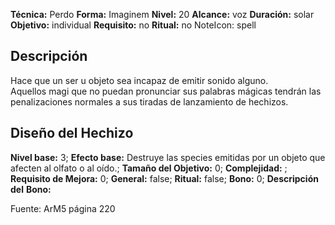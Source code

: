 
**Técnica:** Perdo
**Forma:** Imaginem
**Nivel:** 20
**Alcance:** voz 
**Duración:** solar  
**Objetivo:** individual
**Requisito:** no
**Ritual:** no
NoteIcon: spell




## Descripción 
<p>Hace que un ser u objeto sea incapaz de emitir sonido alguno. Aquellos magi que no puedan pronunciar sus palabras mágicas tendrán las penalizaciones normales a sus tiradas de lanzamiento de hechizos.</p>

## Diseño del Hechizo 

**Nivel base:** 3; **Efecto base:** Destruye las species emitidas por un objeto que afecten al olfato o al oído.;  **Tamaño del **Objetivo:**** 0; **Complejidad:** ; **Requisito de Mejora:** 0; **General:** false; **Ritual:** false; **Bono:** 0; **Descripción del** **Bono:** 

Fuente: ArM5 página 220